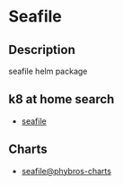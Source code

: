# Seafile

## Description

seafile helm package

## k8 at home search

- [seafile](https://nanne.dev/k8s-at-home-search/#/seafile)

## Charts

- [seafile@phybros-charts](https://phybros.github.io/helm-charts/)
